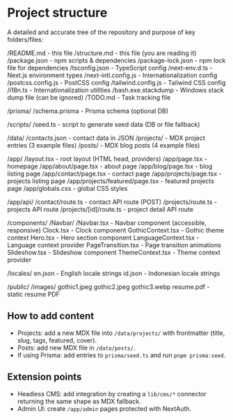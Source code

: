 # Project structure

A detailed and accurate tree of the repository and purpose of key folders/files:

/README.md - this file
/structure.md - this file (you are reading it)
/package.json - npm scripts & dependencies
/package-lock.json - npm lock file for dependencies
/tsconfig.json - TypeScript config
/next-env.d.ts - Next.js environment types
/next-intl.config.js - Internationalization config
/postcss.config.js - PostCSS config
/tailwind.config.js - Tailwind CSS config
/i18n.ts - Internationalization utilities
/bash.exe.stackdump - Windows stack dump file (can be ignored)
/TODO.md - Task tracking file

/prisma/
  /schema.prisma - Prisma schema (optional DB)

/scripts/
  /seed.ts - script to generate seed data (DB or file fallback)

/data/
  /contacts.json - contact data in JSON
  /projects/ - MDX project entries (3 example files)
  /posts/ - MDX blog posts (4 example files)

/app/
  /layout.tsx - root layout (HTML head, providers)
/app/page.tsx - homepage
/app/about/page.tsx - about page
/app/blog/page.tsx - blog listing page
/app/contact/page.tsx - contact page
/app/projects/page.tsx - projects listing page
/app/projects/featured/page.tsx - featured projects page
/app/globals.css - global CSS styles

/app/api/
  /contact/route.ts - contact API route (POST)
/projects/route.ts - projects API route
/projects/[id]/route.ts - project detail API route

/components/
  /Navbar/
    /Navbar.tsx - Navbar component (accessible, responsive)
  Clock.tsx - Clock component
  GothicContext.tsx - Gothic theme context
  Hero.tsx - Hero section component
  LanguageContext.tsx - Language context provider
  PageTransition.tsx - Page transition animations
  Slideshow.tsx - Slideshow component
  ThemeContext.tsx - Theme context provider

/locales/
  en.json - English locale strings
  id.json - Indonesian locale strings

/public/
  /images/
    gothic1.jpeg
    gothic2.jpeg
    gothic3.webp
  resume.pdf - static resume PDF

## How to add content
- Projects: add a new MDX file into `/data/projects/` with frontmatter (title, slug, tags, featured, cover).
- Posts: add new MDX file in `/data/posts/`.
- If using Prisma: add entries to `prisma/seed.ts` and run `pnpm prisma:seed`.

## Extension points
- Headless CMS: add integration by creating a `lib/cms/*` connector returning the same shape as MDX fallback.
- Admin UI: create `/app/admin` pages protected with NextAuth.
